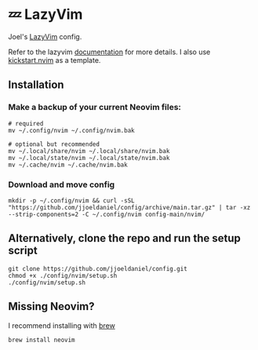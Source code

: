 # 💤 LazyVim

Joel's [LazyVim](https://github.com/folke/lazy.nvim) config.

Refer to the lazyvim [documentation](https://github.com/folke/lazy.nvim/blob/main/doc/lazy.nvim.txt) for more details. I also use [kickstart.nvim](https://github.com/nvim-lua/kickstart.nvim) as a template.

## Installation

### Make a backup of your current Neovim files:

```terminal
# required
mv ~/.config/nvim ~/.config/nvim.bak

# optional but recommended
mv ~/.local/share/nvim ~/.local/share/nvim.bak
mv ~/.local/state/nvim ~/.local/state/nvim.bak
mv ~/.cache/nvim ~/.cache/nvim.bak
```

### Download and move config
```terminal
mkdir -p ~/.config/nvim && curl -sSL "https://github.com/jjoeldaniel/config/archive/main.tar.gz" | tar -xz --strip-components=2 -C ~/.config/nvim config-main/nvim/
```

## Alternatively, clone the repo and run the setup script

```terminal
git clone https://github.com/jjoeldaniel/config.git
chmod +x ./config/nvim/setup.sh
./config/nvim/setup.sh
```


## Missing Neovim?

I recommend installing with [brew](https://brew.sh/)

```terminal
brew install neovim
```
